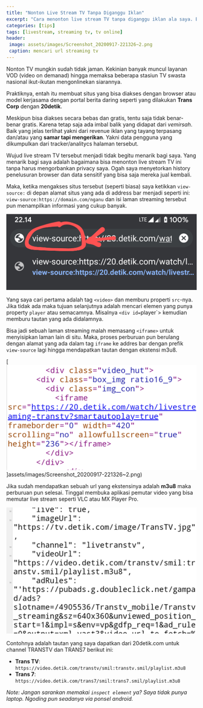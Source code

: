 ```yaml
---
title: "Nonton Live Stream TV Tanpa Diganggu Iklan"
excerpt: "Cara menonton live stream TV tanpa diganggu iklan ala saya. Bonus: Tak ada data pribadi yang tercuri, privacy aman"
categories: [tips]
tags: [livestream, streaming tv, tv online]
header:
 image: assets/images/Screenshot_20200917-221326~2.png
 caption: mencari url streaming tv
---
```

Nonton TV mungkin sudah tidak jaman. Kekinian banyak muncul layanan VOD (video on demanad) hingga memaksa beberapa stasiun TV swasta nasional ikut-ikutan mengonlinekan siarannya.

Praktiknya, entah itu membuat situs yang bisa diakses dengan browser atau model kerjasama dengan portal berita daring seperti yang dilakukan **Trans Corp** dengan **20detik**.

Meskipun bisa diakses secara bebas dan gratis, tentu saja tidak benar-benar gratis. Karena tetap saja ada imbal balik yang didapat dari _vemirsah_. Baik yang jelas terlihat yakni dari revenue iklan yang tayang terpasang dan/atau yang **samar tapi mengerikan**. Yakni data pengguna yang dikumpulkan dari tracker/analitycs halaman tersebut.

Wujud live stream TV tersebut menjadi tidak begitu menarik bagi saya. Yang menarik bagi saya adalah bagaimana bisa menonton live stream TV ini tanpa harus mengorbankan privacy saya. Ogah saya menyetorkan history penelusuran browser dan data sensitif yang bisa saja mereka jual kembali.

Maka, ketika mengakses situs tersebut (seperti biasa) saya ketikkan `view-source:` di depan alamat situs yang ada di address bar menjadi seperti ini: `view-source:https://domain.com/nganu` dan isi laman streaming tersebut pun menampilkan informasi yang cukup banyak.

[![akses kode sumber laman](assets/images/Screenshot_20200917-221404~2.png)](assets/images/Screenshot_20200917-221404~2.png)

Yang saya cari pertama adalah tag `<video>` dan memburu properti `src`-nya. Jika tidak ada maka tujuan selanjutnya adalah mencari elemen yang punya property `player` atau semacamnya. Misalnya `<div id=`player`> kemudian memburu tautan yang ada didalamnya.

Bisa jadi sebuah laman streaming malah memasang `<iframe>` untuk menyisipkan laman lain di situ. Maka, proses perburuan pun berulang dengan alamat yang ada dalam tag `iframe` ke addres bar dengan prefik `view-source` lagi hingga mendapatkan tautan dengan ekstensi m3u8.

[![iframe streaming tv](assets/images/Screenshot_20200917-221326~2.png)]assets/images/Screenshot_20200917-221326~2.png)

Jika sudah mendapatkan sebuah url yang ekstensinya adalah **m3u8** maka perburuan pun selesai. Tinggal membuka aplikasi pemutar video yang bisa memutar live stream seperti VLC atau MX Player Pro.

[![kode sumber streaming](assets/images/Screenshot_20200917-221426.png)](assets/images/Screenshot_20200917-221426.png)

Contohnya adalah tautan yang saya dapatkan dari 20detik.com untuk channel TRANSTV dan TRANS7 berikut ini:
- **Trans TV**: `https://video.detik.com/transtv/smil:transtv.smil/playlist.m3u8`
- **Trans 7**: `https://video.detik.com/trans7/smil:trans7.smil/playlist.m3u8`

_Note: Jangan sarankan memakai `inspect element` ya? Saya tidak punya laptop. Ngoding pun seadanya via ponsel android._




